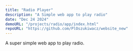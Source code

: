 ```yaml
---
title: "Radio Player"
description: "A Simple web app to play radio"
date: "Dec 24 2024"
demoURL: "/projects/radio/app/index.html"
repoURL: "https://github.com/PlOszukiwacz/website_new"
---
```

A super simple web app to play radio.
